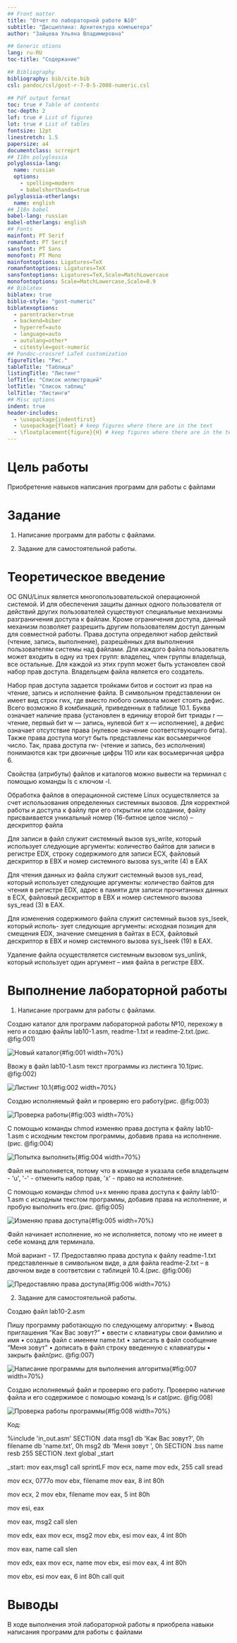 ```yaml
---
## Front matter
title: "Отчет по лабораторной работе №10"
subtitle: "Дисциплина: Архитектура компьютера"
author: "Зайцева Ульяна Владимировна"

## Generic otions
lang: ru-RU
toc-title: "Содержание"

## Bibliography
bibliography: bib/cite.bib
csl: pandoc/csl/gost-r-7-0-5-2008-numeric.csl

## Pdf output format
toc: true # Table of contents
toc-depth: 2
lof: true # List of figures
lot: true # List of tables
fontsize: 12pt
linestretch: 1.5
papersize: a4
documentclass: scrreprt
## I18n polyglossia
polyglossia-lang:
  name: russian
  options:
	- spelling=modern
	- babelshorthands=true
polyglossia-otherlangs:
  name: english
## I18n babel
babel-lang: russian
babel-otherlangs: english
## Fonts
mainfont: PT Serif
romanfont: PT Serif
sansfont: PT Sans
monofont: PT Mono
mainfontoptions: Ligatures=TeX
romanfontoptions: Ligatures=TeX
sansfontoptions: Ligatures=TeX,Scale=MatchLowercase
monofontoptions: Scale=MatchLowercase,Scale=0.9
## Biblatex
biblatex: true
biblio-style: "gost-numeric"
biblatexoptions:
  - parentracker=true
  - backend=biber
  - hyperref=auto
  - language=auto
  - autolang=other*
  - citestyle=gost-numeric
## Pandoc-crossref LaTeX customization
figureTitle: "Рис."
tableTitle: "Таблица"
listingTitle: "Листинг"
lofTitle: "Список иллюстраций"
lotTitle: "Список таблиц"
lolTitle: "Листинги"
## Misc options
indent: true
header-includes:
  - \usepackage{indentfirst}
  - \usepackage{float} # keep figures where there are in the text
  - \floatplacement{figure}{H} # keep figures where there are in the text
---
```


# Цель работы

Приобретение навыков написания программ для работы с файлами

# Задание

1. Написание программ для работы с файлами.

2. Задание для самостоятельной работы.


# Теоретическое введение

ОС GNU/Linux является многопользовательской операционной системой. И для обеспечения защиты данных одного пользователя от действий других пользователей существуют
специальные механизмы разграничения доступа к файлам. Кроме ограничения доступа, данный механизм позволяет разрешить другим пользователям доступ данным для совместной
работы.
Права доступа определяют набор действий (чтение, запись, выполнение), разрешённых
для выполнения пользователям системы над файлами. Для каждого файла пользователь
может входить в одну из трех групп: владелец, член группы владельца, все остальные. Для каждой из этих групп может быть установлен свой набор прав доступа. Владельцем файла
является его создатель. 

Набор прав доступа задается тройками битов и состоит из прав на чтение, запись и исполнение файла. В символьном представлении он имеет вид строк rwx, где вместо любого
символа может стоять дефис. Всего возможно 8 комбинаций, приведенных в таблице 10.1.
Буква означает наличие права (установлен в единицу второй бит триады r — чтение, первый бит w — запись, нулевой бит х — исполнение), а дефис означает отсутствие права (нулевое значение соответствующего бита). Также права доступа могут быть представлены как восьмеричное число. Так, права доступа rw- (чтение и запись, без исполнения) понимаются как три двоичные цифры 110 или как восьмеричная цифра 6.

Свойства (атрибуты) файлов и каталогов можно вывести на терминал с помощью команды
ls с ключом -l. 

Обработка файлов в операционной системе Linux осуществляется за счет использования
определенных системных вызовов. Для корректной работы и доступа к файлу при его открытии или создании, файлу присваивается уникальный номер (16-битное целое число) –
дескриптор файла

Для записи в файл служит системный вызов sys_write, который использует следующие
аргументы: количество байтов для записи в регистре EDX, строку содержимого для записи
ECX, файловый дескриптор в EBX и номер системного вызова sys_write (4) в EAX

Для чтения данных из файла служит системный вызов sys_read, который использует
следующие аргументы: количество байтов для чтения в регистре EDX, адрес в памяти для
записи прочитанных данных в ECX, файловый дескриптор в EBX и номер системного вызова
sys_read (3) в EAX. 

Для изменения содержимого файла служит системный вызов sys_lseek, который исполь-
зует следующие аргументы: исходная позиция для смещения EDX, значение смещения в
байтах в ECX, файловый дескриптор в EBX и номер системного вызова sys_lseek (19) в EAX.

Удаление файла осуществляется системным вызовом sys_unlink, который использует
один аргумент – имя файла в регистре EBX.

# Выполнение лабораторной работы

1. Написание программ для работы с файлами.

Создаю каталог для программ лабораторной работы №10, перехожу в него и
создаю файлы lab10-1.asm, readme-1.txt и readme-2.txt.(рис. @fig:001)

![Новый каталог](image/101.png){#fig:001 width=70%}

Ввожу в файл lab10-1.asm текст программы из листинга 10.1(рис. @fig:002)

![Листинг 10.1](image/102.png){#fig:002 width=70%}

Создаю исполняемый файл и проверяю его работу(рис. @fig:003)

![Проверка работы](image/103.png){#fig:003 width=70%}

С помощью команды chmod изменяю права доступа к файлу lab10-1.asm с исходным
текстом программы, добавив права на исполнение.(рис. @fig:004)

![Попытка выполнить](image/104.png){#fig:004 width=70%}

Файл не выполняется, потому что в команде я указала себя владельцем - 'u', '-' - отменить набор прав, 'х' - право на исполнение.

С помощью команды chmod u+х меняю права доступа к файлу lab10-1.asm с исходным текстом программы, добавив права на исполнение, и пробую выполнить его.(рис. @fig:005)

![Изменяю права доступа](image/105.png){#fig:005 width=70%}

Файл начинает исполнение, но не исполняется, потому что не имеет в себе команд для терминала.

Мой вариант - 17. Предоставляю права доступа к файлу readme-1.txt представленные в символьном виде, а для файла readme-2.txt – в двочном виде в соответсвии с таблицей 10.4.(рис. @fig:006)

![Предоставляю права доступа](image/106.png){#fig:006 width=70%}

2. Задание для самостоятельной работы.


Создаю файл lab10-2.asm

Пишу программу работающую по следующему алгоритму:
• Вывод приглашения “Как Вас зовут?”
• ввести с клавиатуры свои фамилию и имя
• создать файл с именем name.txt
• записать в файл сообщение “Меня зовут”
• дописать в файл строку введенную с клавиатуры
• закрыть файл(рис. @fig:007)

![Написание программы для выполнения алгоритма](image/107.png){#fig:007 width=70%}

Создаю исполняемый файл и проверяю его работу. Проверяю наличие файла и его
содержимое с помощью команд ls и cat(рис. @fig:008)

![Проверка работы программы](image/108.png){#fig:008 width=70%}

Код:

%include 'in_out.asm'
SECTION .data
msg1 db 'Как Вас зовут?', 0h
filename db 'name.txt', 0h
msg2 db 'Меня зовут ', 0h
SECTION .bss
name resb 255
SECTION .text
global _start

_start:
mov eax,msg1
call sprintLF
mov ecx, name
mov edx, 255
call sread

mov ecx, 0777o
mov ebx, filename
mov eax, 8
int 80h

mov ecx, 2
mov ebx, filename
mov eax, 5
int 80h

mov esi, eax

mov eax, msg2
call slen

mov edx, eax
mov ecx, msg2
mov ebx, esi
mov eax, 4
int 80h


mov eax, name
call slen

mov edx, eax
mov ecx, name
mov ebx, esi
mov eax, 4
int 80h

mov ebx, esi
mov eax, 6
int 80h
call quit

# Выводы

В ходе выполнения этой лабораторной работы я приобрела навыки написания программ для работы с файлами


